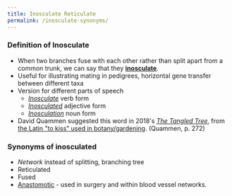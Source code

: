 ```yaml
---
title: Inosculate Reticulate
permalink: /inosculate-synonyms/
---
```


### Definition of Inosculate
* When two branches fuse with each other rather than split apart from a common trunk, we can say that they [**inosculate**](https://en.wikipedia.org/wiki/Inosculation).
* Useful for illustrating mating in pedigrees, horizontal gene transfer between different taxa
* Version for different parts of speech
	* [*Inosculate*](https://www.dictionary.com/browse/inosculate) verb form
	* [*Inosculated*](https://www.thefreedictionary.com/inosculated) adjective form
	* [*Inosculation*](https://english.stackexchange.com/questions/110183/does-the-suffix-ion-in-invention-mean-the-same-in-station) noun form
* David Quammen suggested this word in 2018's [*The Tangled Tree*](https://www.amazon.com/Tangled-Tree-Radical-History-Life/dp/1476776628),  from [the Latin "to kiss" used in botany/gardening](https://books.google.com/books?id=bH6hDwAAQBAJ&pg=PA272&lpg=PA272&dq=david+quammen+tangled+tree+%22inosculation%22&source=bl&ots=Hbvn1Le0tt&sig=ACfU3U1TbqZID9XfXAYlnaMXNHTPH7pweA&hl=en&sa=X&ved=2ahUKEwji7LGpt9vtAhUTBs0KHZDPDkkQ6AEwDnoECAkQAg#v=onepage&q=david%20quammen%20tangled%20tree%20%22inosculation%22&f=false). (Quammen, p. 272)

### Synonyms of inosculated
* *Network* instead of splitting, branching tree
* Reticulated
* Fused
* [Anastomotic](https://en.wikipedia.org/wiki/Anastomosis) - used in surgery and within blood vessel networks.
